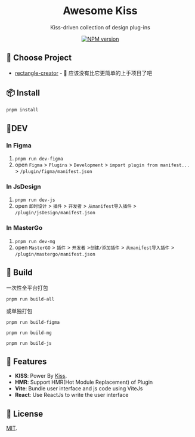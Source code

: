 <br>

<h1 align="center">Awesome Kiss</h1>
<p align="center">
  Kiss-driven collection of design plug-ins
</p>

<p align="center">
<a href="https://www.npmjs.com/package/kiss-core"><img src="https://img.shields.io/npm/v/kiss-core?color=CF0A0A&amp;label=kiss" alt="NPM version"></a></p>


## 🍔 Choose Project

- [rectangle-creator](./projects/rectangle-creator) - 🥱 应该没有比它更简单的上手项目了吧 


## 📦 Install

```bash
pnpm install
```

## 🔨DEV

### In Figma

1. `pnpm run dev-figma`
2. open `Figma` > `Plugins` > `Development` > `import plugin from manifest...` > `/plugin/figma/manifest.json`


### In JsDesign

1. `pnpm run dev-js`
2. open `即时设计` > `插件` > `开发者` > `从manifest导入插件` > `/plugin/jsDesign/manifest.json`

### In MasterGo

1. `pnpm run dev-mg`
2. open `MasterGO` > `插件` > `开发者` >`创建/添加插件` > `从manifest导入插件` > `/plugin/mastergo/manifest.json`



## 🦪 Build 

一次性全平台打包

`pnpm run build-all`

或单独打包

`pnpm run build-figma` 


`pnpm run build-mg`


`pnpm run build-js`

## 🚀 Features
- **KISS**: Power By [Kiss](https://github.com/Leizhenpeng/design-tooltik-cn/tree/main/packages/kiss-core).
- **HMR**: Support HMR(Hot Module Replacement) of Plugin
- **Vite**: Bundle user interface and js code using ViteJs
- **React**: Use ReactJs to write the user interface

## 📄 License

[MIT](LICENSE).



